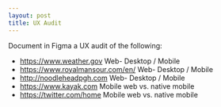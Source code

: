 ```yaml
---
layout: post
title: UX Audit
---
```


Document in Figma a UX audit of the following:
* https://www.weather.gov
	Web- Desktop / Mobile
* https://www.royalmansour.com/en/
	Web- Desktop / Mobile
* http://noodleheadpgh.com
	Web- Desktop / Mobile
* https://www.kayak.com
	Mobile web vs. native mobile
* https://twitter.com/home
	Mobile web vs. native mobile
